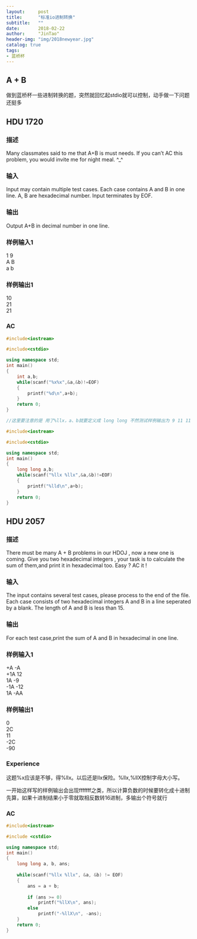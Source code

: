 ```yaml
---
layout:     post
title:      "标准io进制转换"
subtitle:   ""
date:       2018-02-22
author:     "JinTao"
header-img: "img/2018newyear.jpg"
catalog: true
tags:
- 蓝桥杯
---
```


## A + B
  做到蓝桥杯一些进制转换的题，突然就回忆起stdio就可以控制，动手做一下问题还挺多

## HDU 1720

### 描述
Many classmates said to me that A+B is must needs.
If you can’t AC this problem, you would invite me for night meal. ^_^
### 输入
Input may contain multiple test cases. Each case contains A and B in one line.
A, B are hexadecimal number.
Input terminates by EOF.
 
### 输出
Output A+B in decimal number in one line.
### 样例输入1 
1 9<br>
A B<br>
a b
### 样例输出1 
10<br>
21<br>
21

### AC
``` cpp
#include<iostream>

#include<cstdio>

using namespace std;
int main()
{
    int a,b;
    while(scanf("%x%x",&a,&b)!=EOF)
    {
        printf("%d\n",a+b);
    }
    return 0;
}
```

``` cpp
//这里要注意的是 用了%llx，a、b就要定义成 long long 不然测试样例输出为 9 11 11

#include<iostream>

#include<cstdio>

using namespace std;
int main()
{
    long long a,b;
    while(scanf("%llx %llx",&a,&b)!=EOF)
    {
        printf("%lld\n",a+b);
    }
    return 0;
}
```



## HDU 2057

### 描述
There must be many A + B problems in our HDOJ , now a new one is coming.
Give you two hexadecimal integers , your task is to calculate the sum of them,and print it in hexadecimal too.
Easy ? AC it !

### 输入
The input contains several test cases, please process to the end of the file.
Each case consists of two hexadecimal integers A and B in a line seperated by a blank.
The length of A and B is less than 15.
### 输出
For each test case,print the sum of A and B in hexadecimal in one line.
### 样例输入1 
+A -A<br>
+1A 12<br>
1A -9<br>
-1A -12<br>
1A -AA
### 样例输出1 
0<br>
2C<br>
11<br>
-2C<br>
-90

### Experience
这题%x应该是不够，得%llx。以后还是llx保险。%llx,%llX控制字母大小写。

一开始这样写的样例输出会出现fffffff之类，所以计算负数的时候要转化成十进制先算，如果十进制结果小于零就取相反数转16进制，多输出个符号就行

### AC
```cpp
#include<iostream>

#include <cstdio>

using namespace std;
int main()  
{  
    long long a, b, ans;  
  
    while(scanf("%llx %llx", &a, &b) != EOF) 
	{  
        ans = a + b;  
  
        if (ans >= 0)  
            printf("%llX\n", ans);  
        else  
            printf("-%llX\n", -ans);  
    }
    return 0;  
}
```

